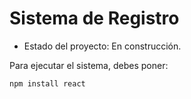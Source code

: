 <h1> Sistema de Registro </h1>

- Estado del proyecto: En construcción.

Para ejecutar el sistema, debes poner:

 ```npm install react```
